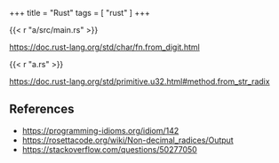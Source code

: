 +++
title = "Rust"
tags = [ "rust" ]
+++

{{< r "a/src/main.rs" >}}

<https://doc.rust-lang.org/std/char/fn.from_digit.html>

{{< r "a.rs" >}}

<https://doc.rust-lang.org/std/primitive.u32.html#method.from_str_radix>

## References

- <https://programming-idioms.org/idiom/142>
- <https://rosettacode.org/wiki/Non-decimal_radices/Output>
- <https://stackoverflow.com/questions/50277050>
